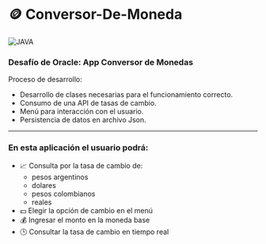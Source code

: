 # 🪙 Conversor-De-Moneda
![JAVA](https://img.shields.io/badge/Java-ED8B00?style=for-the-badge&logo=java&logoColor=white)

### Desafío de Oracle: App Conversor de Monedas
Proceso de desarrollo:
- Desarrollo de clases necesarias para el funcionamiento correcto.
- Consumo de una API de tasas de cambio.
- Menú para interacción con el usuario.
- Persistencia de datos en archivo Json.
<hr>

### En esta aplicación el usuario podrá:
- 📈 Consulta por la tasa de cambio de:
    - pesos argentinos 
    - dolares
    - pesos colombianos
    - reales
- 💵 Elegir la opción de cambio en el menú
- 💰 Ingresar el monto en la moneda base
- 🕒 Consultar la tasa de cambio en tiempo real 
